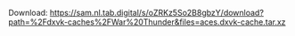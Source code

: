 Download: https://sam.nl.tab.digital/s/oZRKz5So2B8gbzY/download?path=%2Fdxvk-caches%2FWar%20Thunder&files=aces.dxvk-cache.tar.xz
